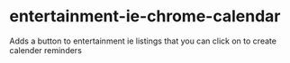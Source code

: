 # entertainment-ie-chrome-calendar
Adds a button to entertainment ie listings that you can click on to create calender reminders 
